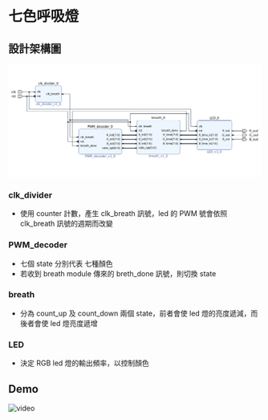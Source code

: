 # 七色呼吸燈
## 設計架構圖
![image](image/arch.png)

### clk_divider
- 使用 counter 計數，產生 clk_breath 訊號，led 的 PWM 號會依照 clk_breath 訊號的週期而改變

### PWM_decoder
- 七個 state 分別代表 七種顏色
- 若收到 breath module 傳來的 breth_done 訊號，則切換 state 

### breath
- 分為 count_up 及 count_down 兩個 state，前者會使 led 燈的亮度遞減，而後者會使 led 燈亮度遞增

### LED
- 決定 RGB led 燈的輸出頻率，以控制顏色

## Demo

![video](image/demo.gif)
